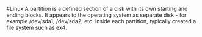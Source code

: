 #Linux 
A partition is a defined section of a disk with its own starting and ending blocks. It appears to the operating system as separate disk  - for example /dev/sda1, /dev/sda2, etc. Inside each partition, typically created a file system such as ex4.

